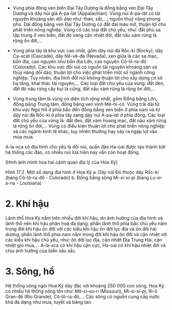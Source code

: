 - Vùng phía đông ven biển Đại Tây Dương là đồng bằng ven Đại Tây Dương và dãy núi già A-pa-lát (Appalachian). Vùng núi A-pa-lát có tài nguyên khoáng sản dồi dào như: than, sắt,...; nguồn thuỷ năng phong phú. Dải đồng bằng ven Đại Tây Dương có đất đai màu mỡ, thuận lợi cho phát triển nông nghiệp. Vùng có các loại đất chủ yếu, như: đất phù sa tập trung ở ven biển, đất đỏ vàng cận nhiệt đới, đất nâu xám rừng lá rộng ôn đới,...

- Vùng phía tây là khu vực cao nhất, gồm dãy núi đá Rốc-ki (Rocky), dãy Ca-xcát (Cascade), dãy Nê-vê-đa (Nevada), xen giữa là các sa mạc, bồn địa, cao nguyên như bồn địa Lớn, cao nguyên Cô-lô-ra-đô (Colorado). Các khu vực đồi núi có nguồn tài nguyên khoáng sản và thuỷ năng dồi dào, thuận lợi cho việc phát triển một số ngành công nghiệp. Tuy nhiên, địa hình đồi núi không thuận lợi cho xây dựng cơ sở hạ tầng, khai thác tài nguyên,... Các loại đất chủ yếu của vùng: đất đen, đất đỏ nâu rừng cây bụi lá cứng, đất nâu xám rừng lá rộng ôn đới,...

- Vùng trung tâm là vùng có diện tích rộng nhất, gồm Đồng bằng Lớn, đồng bằng Trung tâm, đồng bằng ven vịnh Mê-hi-cô. Vùng trải dài từ khu vực Ngũ Hồ ở phía bắc đến đồng bằng ven biển ở phía nam và từ dãy núi đá Rốc-ki ở phía tây sang dãy núi A-pa-lát ở phía đông. Các loại đất chủ yếu của vùng là: đất đen, đất xám hoang mạc, đất nâu xám rừng lá rộng ôn đới,... Vùng có điều kiện thuận lợi cho phát triển nông nghiệp và các ngành kinh tế khác, tuy nhiên thường hay xảy ra ngập lụt vào mùa mưa.

A-la-xca có địa hình chủ yếu là đồi núi, quần đảo Ha-oai được tạo thành bởi hệ thống các đảo, có nhiều núi lửa hiện nay vẫn còn hoạt động.

[Hình ảnh minh họa hai cảnh quan địa lý của Hoa Kỳ]

Hình 17.2. Một số dạng địa hình ở Hoa Kỳ
a. Dãy núi Đỏ thuộc dãy Rốc-ki (bang Cô-lô-ra-đô - Colorado)
b. Đồng bằng sông Mi-xi-xi-pi (bang Lu-si-a-na - Louisiana)

# 2. Khí hậu

Lãnh thổ Hoa Kỳ nằm trên nhiều đới khí hậu, do ảnh hưởng của địa hình và lãnh thổ nên khí hậu phân hoá đa dạng: phần lãnh thổ phía bắc chủ yếu nằm trong đới khí hậu ôn đới với các kiểu khí hậu ôn đới lục địa và ôn đới hải dương, phần lãnh thổ phía nam nằm trong đới khí hậu ôn đới và cận nhiệt với các kiểu khí hậu chủ yếu, như: ôn đới lục địa, cận nhiệt Địa Trung Hải, cận nhiệt gió mùa,... A-la-xca có khí hậu cận cực, Ha-oai có khí hậu nhiệt đới và chịu ảnh hưởng của biển sâu sắc.

# 3. Sông, hồ

Hệ thống sông ngòi Hoa Kỳ dày đặc với khoảng 250 000 con sông. Hoa Kỳ có nhiều hệ thống sông lớn như: Mít-xi-xu-ri (Missouri), Mi-xi-xi-pi, Ri-ô Gran-đê (Rio Grande), Cô-lô-ra-đô,... Các sông có nguồn cung cấp nước khá đa dạng như mưa, tuyết và băng tan.